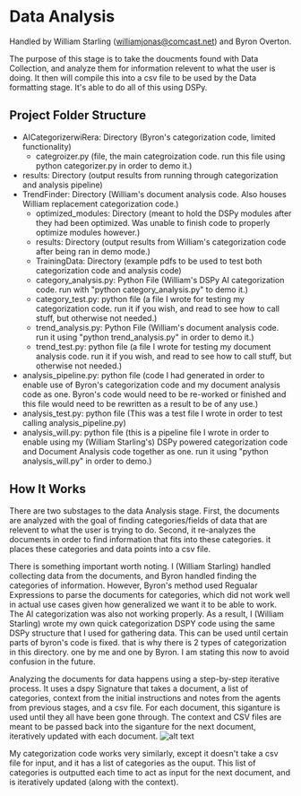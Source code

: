 # Data Analysis
Handled by William Starling (williamjonas@comcast.net) and Byron Overton.

The purpose of this stage is to take the doucments found with Data Collection, and analyze them for information relevent to what the user is doing. It then will compile this into a csv file to be used by the Data formatting stage. It's able to do all of this using DSPy.

## Project Folder Structure
- AICategorizerwiRera: Directory (Byron's categorization code, limited functionality)
  - categroizer.py (file, the main categroization code. run this file using python categorizer.py in order to demo it.)
- results: Directory (output results from running through categorization and analysis pipeline)
- TrendFinder: Directory (William's document analysis code. Also houses William replacement categorization code.)
  - optimized_modules: Directory (meant to hold the DSPy modules after they had been optimized. Was unable to finish code to properly optimize modules however.)
  - results: Directory (output results from William's categorization code after being ran in demo mode.)
  - TrainingData: Directory (example pdfs to be used to test both categorization code and analysis code)
  - category_analysis.py: Python File (William's DSPy AI categorization code. run with "python category_analysis.py" to demo it.)
  - category_test.py: python file (a file I wrote for testing my categorization code. run it if you wish, and read to see how to call stuff, but otherwise not needed.)
  - trend_analysis.py: Python File (William's document analysis code. run it using "python trend_analysis.py" in order to demo it.)
  - trend_test.py: python file (a file I wrote for testing my document analysis code. run it if you wish, and read to see how to call stuff, but otherwise not needed.)
- analysis_pipeline.py: python file (code I had generated in order to enable use of Byron's categorization code and my document analysis code as one. Byron's code would need to be re-worked or finished and this file would need to be rewritten as a result to be of any use.)
- analysis_test.py: python file (This was a test file I wrote in order to test calling analysis_pipeline.py)
- analysis_will.py: python file (this is a pipeline file I wrote in order to enable using my (William Starling's) DSPy powered categorization code and Document Analysis code together as one. run it using "python analysis_will.py" in order to demo.)
## How It Works
There are two substages to the data Analysis stage. First, the documents are analyzed with the goal of finding categories/fields of data that are relevent to what the user is trying to do. Second, it re-analyzes the documents in order to find information that fits into these categories. it places these categories and data points into a csv file.

There is something important worth noting. I (William Starling) handled collecting data from the documents, and Byron handled finding the categories of information. However, Byron's method used Regualar Expressions to parse the documents for categories, which did not work well in actual use cases given how generalized we want it to be able to work. The AI categorization was also not working properly. As a result, I (William Starling) wrote my own quick categorization DSPY code using the same DSPy structure that I used for gathering data. This can be used until certain parts of byron's code is fixed. that is why there is 2 types of categorization in this directory. one by me and one by Byron. I am stating this now to avoid confusion in the future.

Analyzing the documents for data happens using a step-by-step iterative process. It uses a dspy Signature that takes a document, a list of categories, context from the initial instructions and notes from the agents from previous stages, and a csv file. For each document, this siganture is used until they all have been gone through. The context and CSV files are meant to be passed back into the siganture for the next document, iteratively updated with each document.
![alt text](https://github.com/WilliamStarling/InnnovativeDataLanguageExplorer/blob/william_categorizer/IDLE.jpg?raw=true)

My categorization code works very similarly, except it doesn't take a csv file for input, and it has a list of categories as the ouput. This list of categories is outputted each time to act as input for the next document, and is iteratively updated (along with the context).
